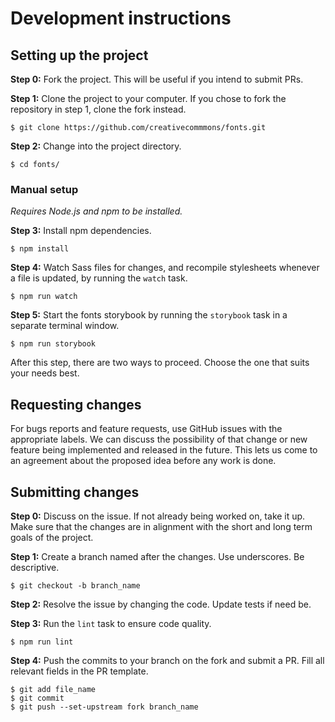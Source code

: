 # Development instructions

## Setting up the project

**Step 0:** 
Fork the project. This will be useful if you intend to submit PRs. 

**Step 1:** Clone the project to your computer. If you chose to fork the
repository in step 1, clone the fork instead.

```
$ git clone https://github.com/creativecommmons/fonts.git
```

**Step 2:**
Change into the project directory.

```
$ cd fonts/
```
### Manual setup

_Requires Node.js and npm to be installed._

**Step 3:**
Install npm dependencies.

```
$ npm install
```

**Step 4:**
Watch Sass files for changes, and recompile stylesheets whenever a file is updated, by running the `watch` task. 

```
$ npm run watch
```

**Step 5:**
Start the fonts storybook by running the `storybook` task in a separate terminal window.

```
$ npm run storybook
```

After this step, there are two ways to proceed. Choose the one that suits your
needs best.

## Requesting changes

For bugs reports and feature requests, use GitHub issues with the appropriate
labels. We can discuss the possibility of that change or new feature being
implemented and released in the future. This lets us come to an agreement about
the proposed idea before any work is done.


## Submitting changes

**Step 0:** 
Discuss on the issue. If not already being worked on, take it up. Make sure that
the changes are in alignment with the short and long term goals of the project.

**Step 1:** 
Create a branch named after the changes. Use underscores. Be descriptive.

```
$ git checkout -b branch_name
```

**Step 2:**
Resolve the issue by changing the code. Update tests if need be.

**Step 3:**
Run the `lint` task to ensure code quality.

```
$ npm run lint
```

**Step 4:**
Push the commits to your branch on the fork and submit a PR. Fill all relevant 
fields in the PR template.

```
$ git add file_name
$ git commit
$ git push --set-upstream fork branch_name
```

